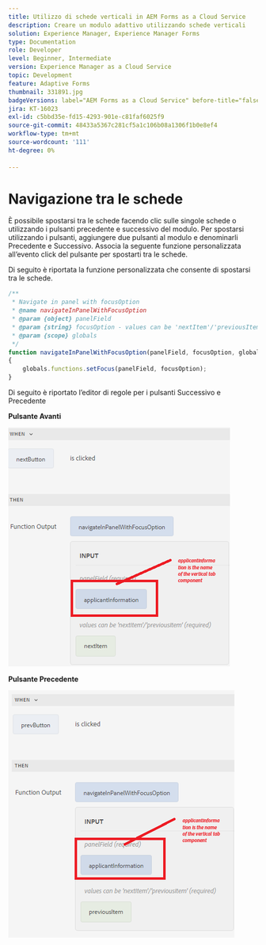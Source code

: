 ```yaml
---
title: Utilizzo di schede verticali in AEM Forms as a Cloud Service
description: Creare un modulo adattivo utilizzando schede verticali
solution: Experience Manager, Experience Manager Forms
type: Documentation
role: Developer
level: Beginner, Intermediate
version: Experience Manager as a Cloud Service
topic: Development
feature: Adaptive Forms
thumbnail: 331891.jpg
badgeVersions: label="AEM Forms as a Cloud Service" before-title="false"
jira: KT-16023
exl-id: c5bbd35e-fd15-4293-901e-c81faf6025f9
source-git-commit: 48433a5367c281cf5a1c106b08a1306f1b0e8ef4
workflow-type: tm+mt
source-wordcount: '111'
ht-degree: 0%

---
```


# Navigazione tra le schede

È possibile spostarsi tra le schede facendo clic sulle singole schede o utilizzando i pulsanti precedente e successivo del modulo.
Per spostarsi utilizzando i pulsanti, aggiungere due pulsanti al modulo e denominarli Precedente e Successivo. Associa la seguente funzione personalizzata all’evento click del pulsante per spostarti tra le schede.

Di seguito è riportata la funzione personalizzata che consente di spostarsi tra le schede.



```javascript
/**
 * Navigate in panel with focusOption
 * @name navigateInPanelWithFocusOption
 * @param {object} panelField
 * @param {string} focusOption - values can be 'nextItem'/'previousItem'
 * @param {scope} globals
 */
function navigateInPanelWithFocusOption(panelField, focusOption, globals)
{
    globals.functions.setFocus(panelField, focusOption);
}
```

Di seguito è riportato l’editor di regole per i pulsanti Successivo e Precedente

**Pulsante Avanti**

![pulsante successivo](assets/next-button.png)

**Pulsante Precedente**

![pulsante prec](assets/prev-button.png)
